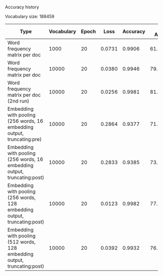 Accuracy history

Vocabulary size:  188459

Type|Vocabulary|Epoch|Loss| Accuracy | Test Accuracy |
|---|---|---|---|---|---|
|Word frequency matrix per doc|1000|20|0.0731 | 0.9906 | 61.479117%
|Word frequency matrix per doc|10000|20|0.0380 | 0.9946 | 79.675446%
|Word frequency matrix per doc (2nd run)|10000|20|0.0256 | 0.9981| 81.723863%
|Embedding with pooling (256 words, 16 embedding output, truncating:pre) | 10000 | 20 | 0.2864 | 0.9377 | 71.827614% |
|Embedding with pooling (256 words, 16 embedding output, truncating:post) | 10000 | 20 | 0.2833 | 0.9385 | 73.370577% |
|Embedding with pooling (256 words, 128 embedding output, truncating:post) | 10000 | 20 | 0.0123 | 0.9982 | 77.866454% |
|Embedding with pooling (512 words, 128 embedding output, truncating:post) | 10000 | 20 | 0.0392 | 0.9932 | 76.509710% |

